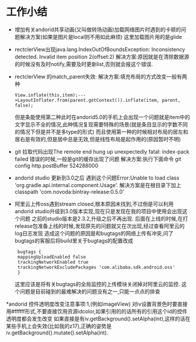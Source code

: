 # 工作小结

* 增加有关andorid共享动画(又叫做转场动画)加载网络图片时遇到的卡顿的问题解决方案(如果是图片是local则不用如此麻烦)
这里加载图片用的是glide

* rectclerView出现java.lang.IndexOutOfBoundsException: Inconsistency detected. Invalid item position 2(offset:2)
    解决方案:原因就是在清除数据源的时候没有及时notify,需要及时更新list,否则就会报这个错误.
    
* rectclerView 的match_parent失效:
  解决方案:填充布局的方式改变一般有两种
  ```
  View.inflate(this,item);--->LayoutInflater.from(parent.getContext()).inflate(item, parent, false);
  ```
  但是条能使用第二种此时在andorid5.0的手机上会出现一个问题就是item中的文字显示不全的情况,此种情况复现需要特殊的场景(就是条目显示的字数不同的情况下但是并不是多type的形式)
  而且使用第一种的时候相对布局的居左和居右是有效的,但是居中总是无效,但是线性布局是起作用的(原因暂时不明)
* git 拉取代码出现The remote end hung up unexpectedly fatal: index-pack failed 错误的时候,一般是git的缓存出现了问题
解决方案:执行下面命令 git config http.postBuffer 524288000

* andorid studio 更新到3.0之后 遇到这个问题Error:Unable to load class 'org.gradle.api.internal.component.Usage'.
解决方案是在根目录下加上        classpath 'com.novoda:bintray-release:0.5.0'

* 阿里云上传oss遇到stream closed,根本原因未找到,不过倒是可以利用andorid studio升级到3.0版本实现,现在只是发现在我的项目中使用会出现这个问题
之前的studio版本是2.3.2,升级之后不再出现. 后面在上线的时候,在打release包准备上线的时候,发现原先的问题就又在次出现,经过查看阿里云的log日志发现
造成这个问题的原因是和bugtags的网络上传有冲突,问了bugtags的客服后将build里关于bugtags的配置改成
   ```
    bugtags {
    mappingUploadEnabled false
    trackingNetworkEnabled true
    trackingNetworkExcludePackages 'com.alibaba.sdk.android.oss'
    }
   ```
   这里应该是将有关bugtags的全局监控的上传模块关闭掉对阿里云的监控.   这个问题是目前碰到的最难解决的问题没有之一,只能一点点的排查

*andorid 控件透明度改变注意事项:1,(例如imageView) 对iv设置背景色时要直接用#ffffff形式,不要直接饮用资源idcolor,如果引用的的话所有的引用这个id的控件透明度都会发生改变
如果直接是有iv.getBackground().setAlpha(int),这样的话在某些手机上会失效(比如我的z17),正确的姿势是iv.getBackground().mutate().setAlpha(int).








